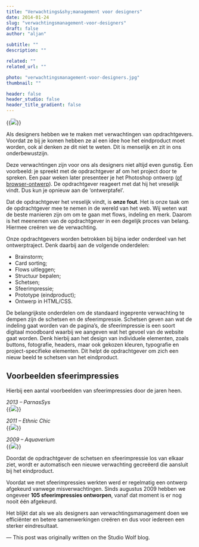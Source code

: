 ```yaml
---
title: "Verwachtings&shy;management voor designers"
date: 2014-01-24
slug: "verwachtingsmanagement-voor-designers"
draft: false
author: "aljan"

subtitle: ""
description: ""

related: ""
related_url: ""

photo: "verwachtingsmanagement-voor-designers.jpg"
thumbnail: ""

header: false
header_studio: false
header_title_gradient: false
---
```


{{<image src="verwachtingsmanagement-voor-designers.jpg">}}

Als designers hebben we te maken met verwachtingen van opdrachtgevers. Voordat ze bij je komen hebben ze al een idee hoe het eindproduct moet worden, ook al denken ze dit niet te weten. Dit is menselijk en zit in ons onderbewustzijn.

Deze verwachtingen zijn voor ons als designers niet altijd even gunstig. Een voorbeeld: je spreekt met de opdrachtgever af om het project door te spreken. Een paar weken later presenteer je het Photoshop ontwerp ([of browser-ontwerp](http://www.studiowolf.nl/notes/weg-met-photoshop/ "Weg met Photoshop?")). De opdrachtgever reageert met dat hij het vreselijk vindt. Dus kun je opnieuw aan de ‘ontwerptafel’.

Dat de opdrachtgever het vreselijk vindt, is **onze fout**. Het is onze taak om de opdrachtgever mee te nemen in de wereld van het web. Wij weten wat de beste manieren zijn om om te gaan met flows, indeling en merk. Daarom is het meenemen van de opdrachtgever in een degelijk proces van belang. Hiermee creëren we de verwachting.

Onze opdrachtgevers worden betrokken bij bijna ieder onderdeel van het ontwerptraject. Denk daarbij aan de volgende onderdelen:

- Brainstorm;
- Card sorting;
- Flows uitleggen;
- Structuur bepalen;
- Schetsen;
- Sfeerimpressie;
- Prototype (eindproduct);
- Ontwerp in HTML/CSS.

De belangrijkste onderdelen om de standaard ingeprente verwachting te dempen zijn de schetsen en de sfeerimpressie. Schetsen geven aan wat de indeling gaat worden van de pagina’s, de sfeerimpressie is een soort digitaal moodboard waarbij we aangeven wat het gevoel van de website gaat worden. Denk hierbij aan het design van individuele elementen, zoals buttons, fotografie, headers, maar ook gekozen kleuren, typografie en project-specifieke elementen. Dit helpt de opdrachtgever om zich een nieuw beeld te schetsen van het eindproduct.

## Voorbeelden sfeerimpressies

Hierbij een aantal voorbeelden van sfeerimpressies door de jaren heen.

*2013 – ParnasSys*  
{{<image src="verwachtingsmanagement-voor-designers-1.png">}}

*2011 – Ethnic Chic*  
{{<image src="verwachtingsmanagement-voor-designers-2.jpg">}}

*2009 – Aquaverium*  
{{<image src="verwachtingsmanagement-voor-designers-3.png">}}

Doordat de opdrachtgever de schetsen en sfeerimpressie los van elkaar ziet, wordt er automatisch een nieuwe verwachting gecreëerd die aansluit bij het eindproduct.

Voordat we met sfeerimpressies werkten werd er regelmatig een ontwerp afgekeurd vanwege misverwachtingen. Sinds augustus 2009 hebben we ongeveer **105 sfeerimpressies ontworpen**, vanaf dat moment is er nog nooit één afgekeurd.

Het blijkt dat als we als designers aan verwachtingsmanagement doen we efficiënter en betere samenwerkingen creëren en dus voor iedereen een sterker eindresultaat.

— This post was originally written on the Studio Wolf blog.
